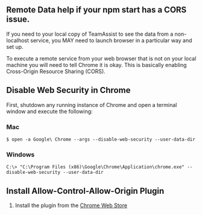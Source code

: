 ## Remote Data help if your npm start has a CORS issue.

If you need to your local copy of TeamAssist to see the data from a non-localhost service, you MAY need to launch browser in a particular way and set up.

To execute a remote service from your web browser that is not on your local machine you will need to tell Chrome it is okay. This is basically enabling Cross-Origin Resource Sharing (CORS).

## Disable Web Security in Chrome

First, shutdown any running instance of Chrome and open a terminal window and execute the following:

### Mac

```
$ open -a Google\ Chrome --args --disable-web-security --user-data-dir
```

### Windows

```
C:\> "C:\Program Files (x86)\Google\Chrome\Application\chrome.exe" --disable-web-security --user-data-dir
```

## Install Allow-Control-Allow-Origin Plugin

1. Install the plugin from the [Chrome Web Store](https://chrome.google.com/webstore/detail/allow-control-allow-origi/nlfbmbojpeacfghkpbjhddihlkkiljbi)
